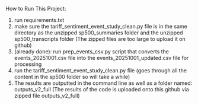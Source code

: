 How to Run This Project:
1. run requirements.txt
2. make sure the tariff_sentiment_event_study_clean.py file is in the same directory as the unzipped sp500_summaries folder and the unzipped sp500_transcripts folder (The zipped files are too large to upload it on github)
3. (already done): run prep_events_csv.py script that converts the events_20251001.csv file into the events_20251001_updated.csv file for processing
4. run the tariff_sentiment_event_study_clean.py file (goes through all the content in the sp500 folder so will take a while)
5. The results are outputted in the command line as well as a folder named: outputs_v2_full (The results of the code is uploaded onto this github via zipped file outputs_v2_full)
